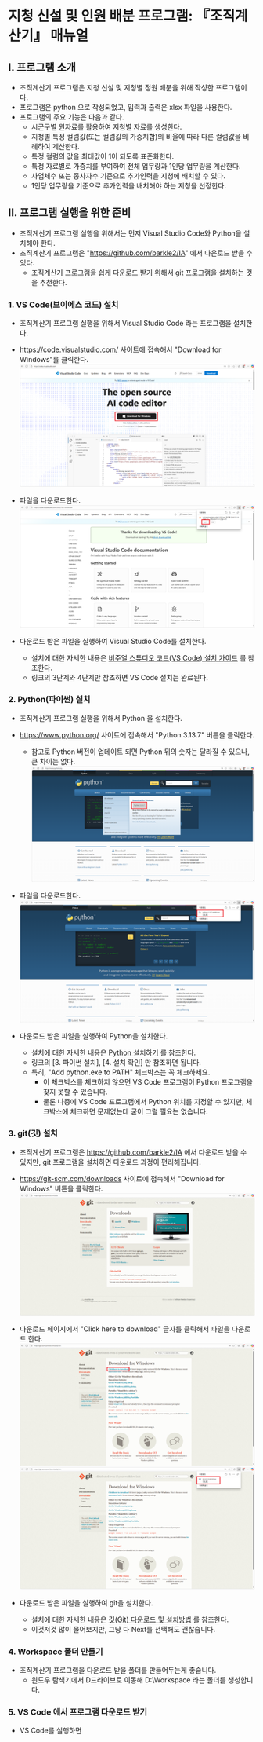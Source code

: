# 지청 신설 및 인원 배분 프로그램: 『조직계산기』 매뉴얼

## I. 프로그램 소개

- 조직계산기 프로그램은 지청 신설 및 지청별 정원 배분을 위해 작성한 프로그램이다.
- 프로그램은 python 으로 작성되었고, 입력과 출력은 xlsx 파일을 사용한다.
- 프로그램의 주요 기능은 다음과 같다.
  - 시군구별 원자료를 활용하여 지청별 자료를 생성한다.
  - 지청별 특정 컬럼값(또는 컬럼값의 가중치합)의 비율에 따라 다른 컬럼값을 비례하여 계산한다.
  - 특정 컬럼의 값을 최대값이 1이 되도록 표준화한다.
  - 특정 자료별로 가중치를 부여하여 전체 업무량과 1인당 업무량을 계산한다.
  - 사업체수 또는 종사자수 기준으로 추가인력을 지청에 배치할 수 있다.
  - 1인당 업무량을 기준으로 추가인력을 배치해야 하는 지청을 선정한다.

## II. 프로그램 실행을 위한 준비

- 조직계산기 프로그램 실행을 위해서는 먼저 Visual Studio Code와 Python을 설치해야 한다.
- 조직계산기 프로그램은 "https://github.com/barkle2/IA" 에서 다운로드 받을 수 있다.
  - 조직계산기 프로그램을 쉽게 다운로드 받기 위해서 git 프로그램을 설치하는 것을 추천한다.

### 1. VS Code(브이에스 코드) 설치

- 조직계산기 프로그램 실행을 위해서 Visual Studio Code 라는 프로그램을 설치한다.

- https://code.visualstudio.com/ 사이트에 접속해서 "Download for Windows"를 클릭한다.
![vscode homepage](./image/vscode_01.png)

- 파일을 다운로드한다.
![vscode homepage](./image/vscode_02.png)

- 다운로드 받은 파일을 실행하여 Visual Studio Code를 설치한다.
  - 설치에 대한 자세한 내용은 [비주얼 스튜디오 코드(VS Code) 설치 가이드](https://blog.naver.com/logic_edu/223904386852) 를 참조한다.
  - 링크의 3단계와 4단계만 참조하면 VS Code 설치는 완료된다.

### 2. Python(파이썬) 설치

- 조직계산기 프로그램 실행을 위해서 Python 을 설치한다.

- https://www.python.org/ 사이트에 접속해서 "Python 3.13.7" 버튼을 클릭한다.
  - 참고로 Python 버전이 업데이트 되면 Python 뒤의 숫자는 달라질 수 있으나, 큰 차이는 없다.
![Python homepage](./image/python_01.png)

- 파일을 다운로드한다.
![Python homepage](./image/python_02.png)

- 다운로드 받은 파일을 실행하여 Python을 설치한다.
  - 설치에 대한 자세한 내용은 [Python 설치하기](https://plug-and-play-life.tistory.com/36) 를 참조한다.
  - 링크의 [3. 파이썬 설치], [4. 설치 확인] 만 참조하면 됩니다.
  - 특히, "Add python.exe to PATH" 체크박스는 꼭 체크하세요.
    - 이 체크박스를 체크하지 않으면 VS Code 프로그램이 Python 프로그램을 찾지 못할 수 있습니다.
    - 물론 나중에 VS Code 프로그램에서 Python 위치를 지정할 수 있지만, 체크박스에 체크하면 문제없는데 굳이 그럴 필요는 없습니다.

### 3. git(깃) 설치

- 조직계산기 프로그램은 https://github.com/barkle2/IA 에서 다운로드 받을 수 있지만, git 프로그램을 설치하면 다운로드 과정이 편리해집니다.

- https://git-scm.com/downloads 사이트에 접속해서 "Download for Windows" 버튼을 클릭한다.
![git homepage](./image/git_01.png)

- 다운로드 페이지에서 "Click here to download" 글자를 클릭해서 파일을 다운로드 한다.
![git homepage](./image/git_02.png)
![git homepage](./image/git_03.png)

- 다운로드 받은 파일을 실행하여 git을 설치한다.
  - 설치에 대한 자세한 내용은 [깃(Git) 다운로드 및 설치방법](https://m.blog.naver.com/efforthye/223042611627) 를 참조한다.
  - 이것저것 많이 물어보지만, 그냥 다 Next를 선택해도 괜찮습니다.

### 4. Workspace 폴더 만들기

- 조직계산기 프로그램을 다운로드 받을 폴더를 만들어두는게 좋습니다.
  - 윈도우 탐색기에서 D드라이브로 이동해 D:\Workspace 라는 폴더를 생성합니다.

### 5. VS Code 에서 프로그램 다운로드 받기

- VS Code를 실행하면








